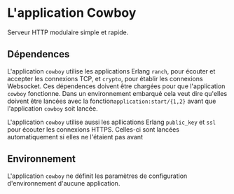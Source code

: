 L'application Cowboy
======================

Serveur HTTP modulaire simple et rapide.

Dépendences
------------

L'application `cowboy` utilise les applications Erlang `ranch`,
pour écouter et accepter les connexions TCP, et `crypto`,
pour établir les connexions Websocket. Ces dépendences doivent 
être chargées pour que l'application `cowboy` fonctionne. Dans un 
environnement embarqué cela veut dire qu'elles doivent être lancées avec 
la fonction`application:start/{1,2}` avant que l'application `cowboy` 
soit lancée.

L'application `cowboy` utilise aussi les apllications Erlang
`public_key` et `ssl` pour écouter les connexions HTTPS.
Celles-ci sont lancées automatiquement si elles ne l'étaient pas avant

Environnement
-----------

L'application `cowboy` ne définit les paramètres de configuration 
d'environnement d'aucune application.
